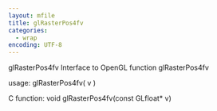 ```yaml
---
layout: mfile
title: glRasterPos4fv
categories:
  - wrap
encoding: UTF-8
---
```


glRasterPos4fv  Interface to OpenGL function glRasterPos4fv

usage:  glRasterPos4fv( v )

C function:  void glRasterPos4fv(const GLfloat\* v)